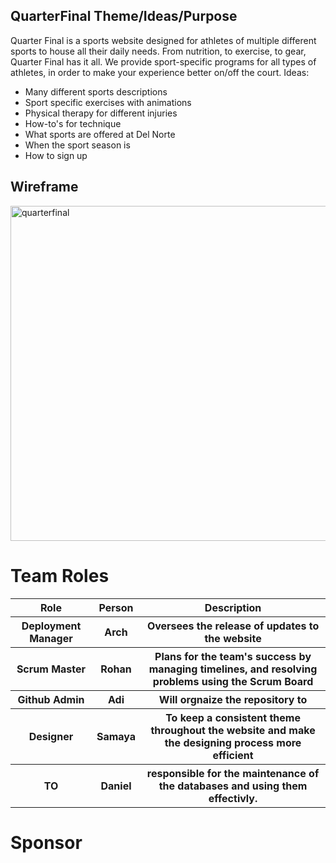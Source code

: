## QuarterFinal Theme/Ideas/Purpose
Quarter Final is a sports website designed for athletes of multiple different sports to house all their daily needs. From nutrition, to exercise, to gear, Quarter Final has it all. We provide sport-specific programs for all types of athletes, in order to make your experience better on/off the court. 
Ideas:
- Many different sports descriptions
- Sport specific exercises with animations
- Physical therapy for different injuries
- How-to's for technique
- What sports are offered at Del Norte
- When the sport season is
- How to sign up

## Wireframe
<img width="536" alt="quarterfinal" src="https://user-images.githubusercontent.com/89225474/157815048-dcc08b9d-c01a-4629-b8dc-7f6c160ba7b8.png">

# Team Roles
<table>
   <tr>
    <th>Role</th>
    <th>Person</th>
      <th>Description</th>
   </tr>
   <tr>
    <th>Deployment Manager</th>
    <th>Arch</th>
      <th>Oversees the release of updates to the website</th>
   </tr>
   <tr>
    <th>Scrum Master</th>
    <th>Rohan</th>
      <th>Plans for the team's success by managing timelines, and resolving problems using the Scrum Board</th>
   </tr>
   <tr>
    <th>Github Admin</th>
    <th>Adi</th>
      <th>Will orgnaize the repository to </th>
   </tr>
   <tr>
    <th>Designer</th>
    <th>Samaya</th>
      <th>To keep a consistent theme throughout the website and make the designing process more efficient</th>
   </tr>
   <tr>
    <th>TO</th>
    <th>Daniel</th>
      <th>responsible for the maintenance of the databases and using them effectivly.</th>
   </tr>
 </table>
 
# Sponsor
